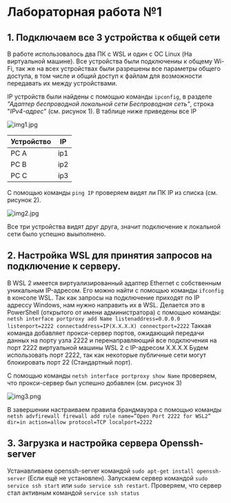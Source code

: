 # Лабораторная работа №1

## 1. Подключаем все 3 уcтройства к общей сети

В работе использовалось два ПК с WSL и один с ОС Linux (На виртуальной машине). Все устройства были подключениы к общему Wi-Fi, 
так же на всех устройствах были разрешены все параметры общего доступа, в том числе и общий доступ к файлам для возможности передавать их между устройствами.

IP устройств были найдены с помощью команды `ipconfig`, в разделе *"Адаптер беспроводной локальной сети Беспроводная сеть"*, строка "*IPv4-адрес*" (см. рисунок 1).
В таблице ниже приведены все IP

<img src="" alt="img1.jpg">

|Устройство|IP|
|----------|--|
|PC A|ip1|
|PC B|ip2|
|PC C|ip3|

С помощью команды `ping IP` проверяем видят ли ПК IP из списка (см. рисунок 2).

<img src="" alt="img2.jpg">

Все три устройства видят друг друга, значит подключение к локальной сети было успешно выыполнено.

## 2. Настройка WSL для принятия запросов на подключение к серверу.

В WSL 2 имеется виртуализированный адаптер Ethernet с собственным уникальным IP-адресом. Его можно найти с помощью команды `ifconfig` в консоле WSL. Так как запросы на подключение приходят по IP адрессу Windows, нам нужно направить их в WSL. Делается это в PowerShell (открытого от имени администратора) с помощью команды:
`netsh interface portproxy add Name listenaddress=0.0.0.0 listenport=2222 connectaddress=IP(X.X.X.X) connectport=2222` 
Таккая команда добавляет прокси-сервер портов, ожидающий передачи данных на порту узла 2222 и перенаправляющий все подключения на порт 2222 виртуальной машины WSL 2 с IP-адресом X.X.X.X Будем использовать порт 2222, так как некоторые публичные сети могут блокировать порт 22 (Стандартный порт).

С помощью команды `netsh interface portproxy show Name` проверяем, что прокси-сервер был успешно добавлен (см. рисунок 3)

<img src="" alt="img3.png">

В завершении настраиваем правила брандмауэра с помощью команды `netsh advfirewall firewall add rule name=”Open Port 2222 for WSL2” dir=in action=allow protocol=TCP localport=2222`

## 3. Загрузка и настройка сервера Openssh-server

Устанавливаем openssh-server командой `sudo apt-get install openssh-server` (Если ещё не установлен). Запускаем сервер командой `sudo service ssh start` или `sudo service ssh restart`. Проверяем, что сервер стал активным командой `service ssh status`

